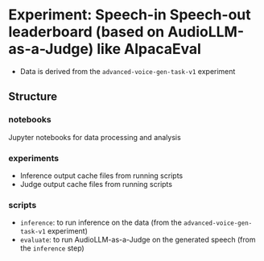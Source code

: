 # Experiment: Speech-in Speech-out leaderboard (based on AudioLLM-as-a-Judge) like AlpacaEval
- Data is derived from the `advanced-voice-gen-task-v1` experiment

## Structure

### notebooks
Jupyter notebooks for data processing and analysis

### experiments
- Inference output cache files from running scripts
- Judge output cache files from running scripts

### scripts
- `inference`: to run inference on the data (from the `advanced-voice-gen-task-v1` experiment)
- `evaluate`: to run AudioLLM-as-a-Judge on the generated speech (from the `inference` step)